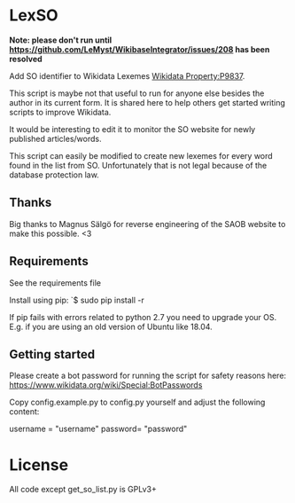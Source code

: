 # LexSO
**Note: please don't run until https://github.com/LeMyst/WikibaseIntegrator/issues/208 has been resolved**

Add SO identifier to Wikidata Lexemes [Wikidata Property:P9837](https://www.wikidata.org/wiki/Property:P9837). 

This script is maybe not that useful to run for anyone else besides the author in its current form. It is shared here to help others get started writing scripts to improve Wikidata.

It would be interesting to edit it to monitor the SO website for newly published articles/words.

This script can easily be modified to create new lexemes for every word found in the list from SO. Unfortunately that is not legal because of the database protection law.

## Thanks
Big thanks to Magnus Sälgö for reverse engineering of the SAOB website to make this possible. <3

## Requirements
See the requirements file

Install using pip:
`$ sudo pip install -r

If pip fails with errors related to python 2.7 you need to upgrade your OS. E.g. if you are using an old version of Ubuntu like 18.04.

## Getting started
Please create a bot password for running the script for
safety reasons here: https://www.wikidata.org/wiki/Special:BotPasswords

Copy config.example.py to config.py yourself and adjust the following
content:

username = "username"
password= "password"

# License
All code except get_so_list.py is GPLv3+